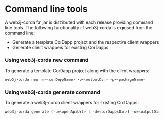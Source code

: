 Command line tools
==================

A web3j-corda fat jar is distributed with each release providing command line tools. 
The following functionality of web3j-corda is exposed from the command line:

* Generate a template CorDapp project and the respective client wrappers
* Generate client wrappers for existing CorDapps

### Using web3j-corda new command

To generate a template CorDapp project along with the client wrappers: 

``` bash
web3j-corda new -n=<corDappName> -o=<outputDir> -p=<packageName>
```

### Using web3j-corda generate command

To generate a web3j-corda client wrappers for existing CorDapps: 

``` bash
web3j-corda generate (-u=<openApiUrl> | -d=<corDappsDir>) -o=<outputDir> -p=<packageName>
```

